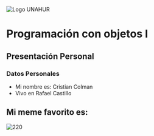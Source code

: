 ![Logo UNAHUR](./UNAHUR.png)

# Programación con objetos I
## Presentación Personal

### Datos Personales
- Mi nombre es: Cristian Colman
- Vivo en Rafael Castillo

## Mi meme favorito es:
![220](https://github.com/user-attachments/assets/ecbe4572-2647-46cd-b097-d8cb18fecef7)
